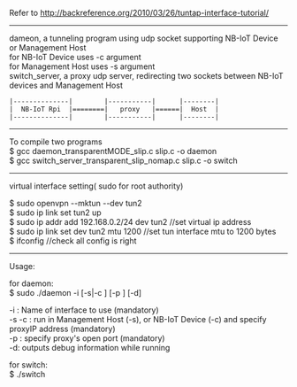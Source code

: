 Refer to http://backreference.org/2010/03/26/tuntap-interface-tutorial/ 

-----

dameon, a tunneling program using udp socket supporting NB-IoT Device or Management Host  
	for NB-IoT Device uses -c argument  
	for Management Host uses -s argument  
switch_server, a proxy udp server, redirecting two sockets between NB-IoT devices and Management Host  

    |--------------|        |-----------|      |--------|
    |  NB-IoT Rpi  |========|   proxy   |======|  Host  |
    |--------------|        |-----------|      |--------|

-----

To compile two programs  
$ gcc daemon_transparentMODE_slip.c slip.c -o daemon  
$ gcc switch_server_transparent_slip_nomap.c slip.c -o switch  

-----

virtual interface setting( sudo for root authority)  

$ sudo openvpn --mktun --dev tun2  
$ sudo ip link set tun2 up  
$ sudo ip addr add 192.168.0.2/24 dev tun2		//set virtual ip address  
$ sudo ip link set dev tun2 mtu 1200  			//set tun interface mtu to 1200 bytes  
$ ifconfig 										//check all config is right  

--------

Usage:   

for daemon:  
	$ sudo ./daemon -i <ifacename> [-s|-c <proxyIP>] [-p <port>] [-d]  
	
-i <ifacename>: Name of interface to use (mandatory)  
-s -c <proxyIP>: run in Management Host (-s), or NB-IoT Device (-c) and specify proxyIP address (mandatory)  
-p <port>: specify proxy's open port (mandatory)  
-d: outputs debug information while running  

for switch:  
	$ ./switch <Port for NB-IoT Device> <Port for Management Host>  
